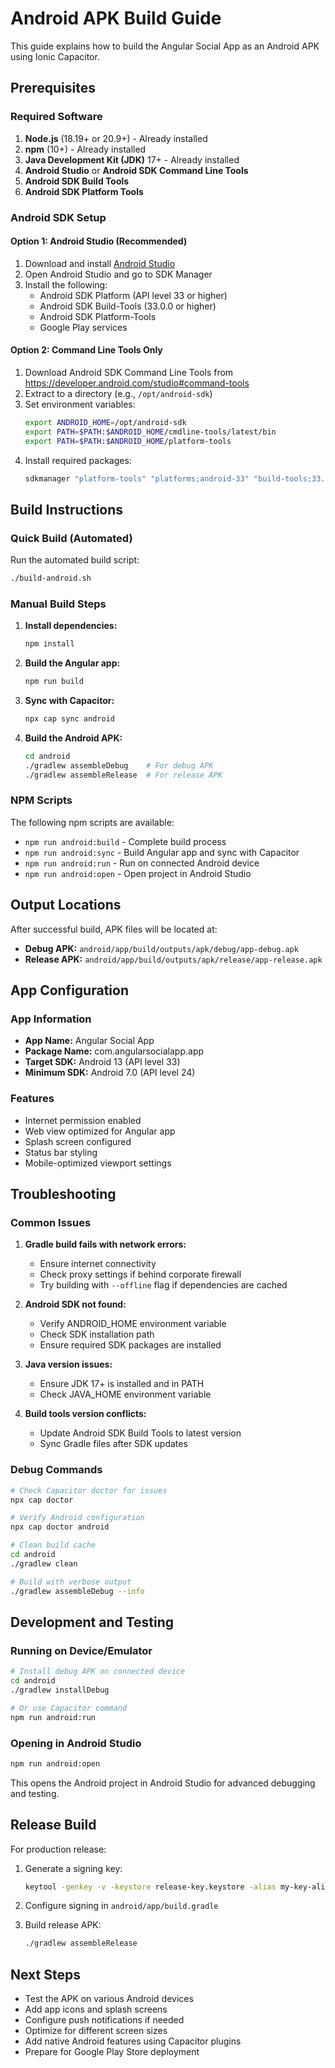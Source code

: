 # Android APK Build Guide

This guide explains how to build the Angular Social App as an Android APK using Ionic Capacitor.

## Prerequisites

### Required Software
1. **Node.js** (18.19+ or 20.9+) - Already installed
2. **npm** (10+) - Already installed
3. **Java Development Kit (JDK)** 17+ - Already installed
4. **Android Studio** or **Android SDK Command Line Tools**
5. **Android SDK Build Tools**
6. **Android SDK Platform Tools**

### Android SDK Setup

#### Option 1: Android Studio (Recommended)
1. Download and install [Android Studio](https://developer.android.com/studio)
2. Open Android Studio and go to SDK Manager
3. Install the following:
   - Android SDK Platform (API level 33 or higher)
   - Android SDK Build-Tools (33.0.0 or higher)
   - Android SDK Platform-Tools
   - Google Play services

#### Option 2: Command Line Tools Only
1. Download Android SDK Command Line Tools from https://developer.android.com/studio#command-tools
2. Extract to a directory (e.g., `/opt/android-sdk`)
3. Set environment variables:
   ```bash
   export ANDROID_HOME=/opt/android-sdk
   export PATH=$PATH:$ANDROID_HOME/cmdline-tools/latest/bin
   export PATH=$PATH:$ANDROID_HOME/platform-tools
   ```
4. Install required packages:
   ```bash
   sdkmanager "platform-tools" "platforms;android-33" "build-tools;33.0.0"
   ```

## Build Instructions

### Quick Build (Automated)
Run the automated build script:
```bash
./build-android.sh
```

### Manual Build Steps

1. **Install dependencies:**
   ```bash
   npm install
   ```

2. **Build the Angular app:**
   ```bash
   npm run build
   ```

3. **Sync with Capacitor:**
   ```bash
   npx cap sync android
   ```

4. **Build the Android APK:**
   ```bash
   cd android
   ./gradlew assembleDebug    # For debug APK
   ./gradlew assembleRelease  # For release APK
   ```

### NPM Scripts
The following npm scripts are available:

- `npm run android:build` - Complete build process
- `npm run android:sync` - Build Angular app and sync with Capacitor
- `npm run android:run` - Run on connected Android device
- `npm run android:open` - Open project in Android Studio

## Output Locations

After successful build, APK files will be located at:

- **Debug APK:** `android/app/build/outputs/apk/debug/app-debug.apk`
- **Release APK:** `android/app/build/outputs/apk/release/app-release.apk`

## App Configuration

### App Information
- **App Name:** Angular Social App
- **Package Name:** com.angularsocialapp.app
- **Target SDK:** Android 13 (API level 33)
- **Minimum SDK:** Android 7.0 (API level 24)

### Features
- Internet permission enabled
- Web view optimized for Angular app
- Splash screen configured
- Status bar styling
- Mobile-optimized viewport settings

## Troubleshooting

### Common Issues

1. **Gradle build fails with network errors:**
   - Ensure internet connectivity
   - Check proxy settings if behind corporate firewall
   - Try building with `--offline` flag if dependencies are cached

2. **Android SDK not found:**
   - Verify ANDROID_HOME environment variable
   - Check SDK installation path
   - Ensure required SDK packages are installed

3. **Java version issues:**
   - Ensure JDK 17+ is installed and in PATH
   - Check JAVA_HOME environment variable

4. **Build tools version conflicts:**
   - Update Android SDK Build Tools to latest version
   - Sync Gradle files after SDK updates

### Debug Commands

```bash
# Check Capacitor doctor for issues
npx cap doctor

# Verify Android configuration
npx cap doctor android

# Clean build cache
cd android
./gradlew clean

# Build with verbose output
./gradlew assembleDebug --info
```

## Development and Testing

### Running on Device/Emulator
```bash
# Install debug APK on connected device
cd android
./gradlew installDebug

# Or use Capacitor command
npm run android:run
```

### Opening in Android Studio
```bash
npm run android:open
```

This opens the Android project in Android Studio for advanced debugging and testing.

## Release Build

For production release:

1. Generate a signing key:
   ```bash
   keytool -genkey -v -keystore release-key.keystore -alias my-key-alias -keyalg RSA -keysize 2048 -validity 10000
   ```

2. Configure signing in `android/app/build.gradle`

3. Build release APK:
   ```bash
   ./gradlew assembleRelease
   ```

## Next Steps

- Test the APK on various Android devices
- Add app icons and splash screens
- Configure push notifications if needed
- Optimize for different screen sizes
- Add native Android features using Capacitor plugins
- Prepare for Google Play Store deployment